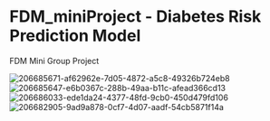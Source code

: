 # FDM_miniProject - Diabetes Risk Prediction Model
FDM Mini Group Project



![206685671-af62962e-7d05-4872-a5c8-49326b724eb8](https://user-images.githubusercontent.com/75086008/222153149-4a0f0667-1355-4e1d-830f-e4d5ae974a6e.png)
![206685647-e6b0367c-288b-49aa-b11c-afead366cd13](https://user-images.githubusercontent.com/75086008/222153158-1945d0f5-c3d3-4758-b475-850e078044dc.png)
![206686033-ede1da24-4377-48fd-9cb0-450d479fd106](https://user-images.githubusercontent.com/75086008/222153165-f26f3a08-beb4-4ac7-8422-a8059153c1cc.png)
![206682905-9ad9a878-0cf7-4d07-aadf-54cb5871f14a](https://user-images.githubusercontent.com/75086008/222153170-a9e9375a-2f83-4926-bfc3-cf46a3a767fa.png)

